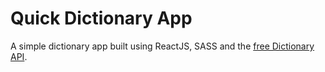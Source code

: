 # Quick Dictionary App

A simple dictionary app built using ReactJS, SASS and the [free Dictionary API](https://dictionaryapi.dev/).
